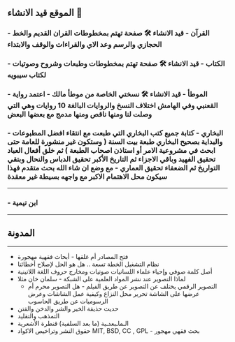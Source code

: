 ## الموقع قيد الانشاء 🚧

### - القرآن - قيد الانشاء 🛠️ صفحة تهتم بمخطوطات القران القديم والخط الحجازي والرسم وعد الاي والقراءات والوقف والابتداء
### - الكتاب - قيد الانشاء 🛠️ صفحة تهتم بمخطوطات وطبعات وشروح وصوتيات لكتاب سيبويه
### - الموطأ - قيد الانشاء 🛠️ نسختي الخاصة من موطأ مالك - اعتمد رواية القعنبي وفي الهامش اختلاف النسخ والروايات البالغة 10 روايات وهي التي وصلت لنا ومنها ناقص ومنها مدمج مع بعضها البعض
### - البخاري - كتابة جميع كتب البخاري التي طبعت مع انتقاء افضل المطبوعات والبداية بصحيح البخاري طبعة بيت السنة ( وستكون غير منشورة للعامة حتى ابحث في مشروعية الامر أو استاذن اصحاب الطبعة ) ثم خلق أفعال العباد تحقيق الفهيد وباقي الاجزاء ثم التاريخ الأكبر تحقيق الدباس والنحال وبتقي التواريخ ثم الضعفاء تحقيق العماري - مع وضع ان شاء الله بحث متقدم فهذا سيكون محل الاهتمام الاكبر مع واجهه بسيطة غير معقدة 
***
### - ابن تيمية

***
## المدونة
*** 

- فتح المصادر أم غلقها - أبحاث فقهية مهجورة
- نظام التشغيل الخطة تسعة .. هل هو الحل لإصلاح أخطائنا
- أصل كلمة صوفي وإحياء علماء اللسانيات صوتيات ومخارج حروف اللغة اللاتينية
- لماذا التصوير عند نشر المواد العلمية على الشبكة -  سلمان خان مثلا
  - التصوير الرقمي يختلف عن التصوير عن طريق الفيلم - هل التصوير محرم أم عرضها على الشاشة تحرير محل النزاع وكيفية عمل الشاشات وعرض الرسوميات عن طريق الحاسوب
- حديث حذيفة الخير والشر والدخن والفتن
- التمذهب والتقليد 
- الـماـبعدـية (ما بعد السلفية) قنطرة الأشعرية
- حقوق النشر وتراخيص الاكواد MIT, BSD, CC , GPL  - بحث فقهي مهجور
